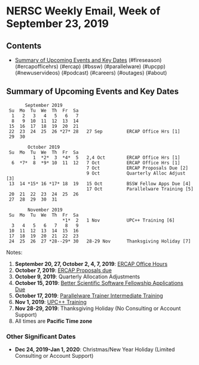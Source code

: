 # NERSC Weekly Email, Week of September 23, 2019 #

## Contents ## 

- [Summary of Upcoming Events and Key Dates](#dates)
(#fireseason)
(#ercapofficehrs)
(#ercap)
(#bssw)
(#parallelware)
(#upcpp)
(#newuservideos)
(#podcast)
(#careers)
(#outages)
(#about)

## Summary of Upcoming Events and Key Dates <a name="dates"/> ##

           September 2019   
     Su  Mo  Tu  We  Th  Fr  Sa
      1   2   3   4   5   6   7   
      8   9  10  11  12  13  14   
     15  16  17  18  19  20  21   
     22  23  24  25  26 *27* 28   27 Sep         ERCAP Office Hrs [1]
     29  30 

            October 2019      
     Su  Mo  Tu  We  Th  Fr  Sa  
              1  *2*  3  *4*  5   2,4 Oct        ERCAP Office Hrs [1]
      6  *7*  8  *9* 10  11  12   7 Oct          ERCAP Office Hrs [1]
                                  7 Oct          ERCAP Proposals Due [2]
                                  9 Oct          Quarterly Alloc Adjust [3]
     13  14 *15* 16 *17* 18  19   15 Oct         BSSW Fellow Apps Due [4]
                                  17 Oct         Parallelware Training [5]
     20  21  22  23  24  25  26  
     27  28  29  30  31    

            November 2019   
     Su  Mo  Tu  We  Th  Fr  Sa
                         *1*  2   1 Nov          UPC++ Training [6]
      3   4   5   6   7   8   9 
     10  11  12  13  14  15  16 
     17  18  19  20  21  22  23 
     24  25  26  27 *28--29* 30   28-29 Nov      Thanksgiving Holiday [7]

Notes:

1. **September 20, 27, October 2, 4, 7, 2019**: [ERCAP Office Hours](#ercapofficehrs)
2. **October 7, 2019**: [ERCAP Proposals due](#ercap)
3. **October 9, 2019**: Quarterly Allocation Adjustments
4. **October 15, 2019**: [Better Scientific Software Fellowship Applications Due](#bssw)
5. **October 17, 2019**: [Parallelware Trainer Intermediate Training](#parallelware)
6. **Nov 1, 2019**: [UPC++ Training](#upcpp)
7. **Nov 28-29, 2019**: Thanksgiving Holiday (No Consulting or Account Support)
8. All times are **Pacific Time zone**


### Other Significant Dates ###
- **Dec 24, 2019-Jan 1, 2020**: Christmas/New Year Holiday (Limited Consulting or Account Support)

